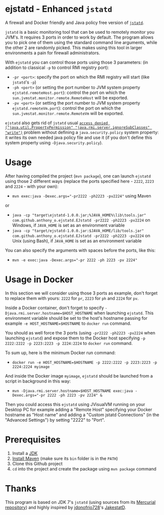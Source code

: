 # ejstatd - Enhanced `jstatd`

A firewall and Docker friendly and Java policy free version of [`jstatd`](http://docs.oracle.com/javase/7/docs/technotes/tools/share/jstatd.html).

`jstatd` is a basic monitoring tool that can be used to remotely monitor you JVM's. It requires 3 ports in order to work by default. The program allows you to pick one of them using the standard command line arguments, while the other 2 are randomly picked. This makes using this tool in larger environments a pain for firewall administrators.

With `ejstatd` you can control those ports using those 3 parameters: (in addition to classical `-p` to control RMI registry port):
 - `-pr <port>`: specify the port on which the RMI registry will start (like `jstatd`'s `-p`)
 - `-ph <port>` (or setting the port number to JVM system property `ejstatd.remoteHost.port`): control the port on which the `sun.jvmstat.monitor.remote.RemoteHost` will be exported.
 - `-pv <port>` (or setting the port number to JVM system property `ejstatd.remoteVm.port`): control the port on which the `sun.jvmstat.monitor.remote.RemoteVm` will be exported.

`ejstatd` also gets rid of `jstatd` usual [`access denied ("java.util.PropertyPermission" "java.rmi.server.ignoreSubClasses" "write")`](http://stackoverflow.com/q/9939883/535203) problem without defining a `java.security.policy` system property: it writes its own needed java policy file and use it (if you don't define this system property using `-Djava.security.policy`).

# Usage
After having compiled the project (`mvn package`), one can launch `ejstatd` using those 2 different ways (replace the ports specified here - `2222`, `2223` and `2224` - with your own):
 - `mvn exec:java -Dexec.args="-pr2222 -ph2223 -pv2224"` using Maven

or
 - `java -cp "target\ejstatd-1.0.0.jar;%JAVA_HOME%\lib\tools.jar" com.github.anthony_o.ejstatd.EJstatd -pr2222 -ph2223 -pv2224` on Windows, if `JAVA_HOME` is set as an environment variable 
 - `java -cp "target/ejstatd-1.0.0.jar:$JAVA_HOME/lib/tools.jar" com.github.anthony_o.ejstatd.EJstatd -pr2222 -ph2223 -pv2224` on Unix (using Bash), if `JAVA_HOME` is set as an environment variable

You can also specify the arguments with spaces before the ports, like this:
 - `mvn -e exec:java -Dexec.args="-pr 2222 -ph 2223 -pv 2224"`

# Usage in Docker
In this section we will consider using those 3 ports as example, don't forget to replace them with yours: `2222` for `pr`, `2223` for `ph` and `2224` for `pv`.

Inside a Docker container, don't forget to specify `-Djava.rmi.server.hostname=$HOST_HOSTNAME` when launching `ejstatd`. This environment variable should be set to the host's hostname passing for example `-e HOST_HOSTNAME=$HOSTNAME` to `docker run` command.

You should as well force the 3 ports (using `-pr2222 -ph2223 -pv2224` when launching `ejstatd`) and expose them to the Docker host specifying `-p 2222:2222 -p 2223:2223 -p 2224:2224` to `docker run` command.

To sum up, here is the minimum Docker run command:
 - `docker run -e HOST_HOSTNAME=$HOSTNAME -p 2222:2222 -p 2223:2223 -p 2224:2224 myimage`

And inside the Docker image `myimage`, `ejstatd` should be launched from a script in background in this way:
 - `mvn -Djava.rmi.server.hostname=$HOST_HOSTNAME exec:java -Dexec.args="-pr 2222 -ph 2223 -pv 2224" &`

Then you could access this `ejstatd` using JVisualVM running on your Desktop PC for example adding a "Remote Host" specifying your Docker hostname as "Host name" and adding a "Custom jstatd Connections" (in the "Advanced Settings") by setting "2222" to "Port".

# Prerequisites
 1. Install a [JDK](http://www.oracle.com/technetwork/java/javase/downloads/index.html)
 1. [Install Maven](http://maven.apache.org/install.html) (make sure its `bin` folder is in the `PATH`)
 1. Clone this Github project
 1. `cd` into the project and create the package using `mvn package` command

# Thanks
This program is based on JDK 7's `jstatd` (using sources from its [Mercurial repository](http://hg.openjdk.java.net/jdk7u/jdk7u/jdk)) and highly inspired by [jdonofrio728](https://github.com/jdonofrio728/)'s [JakestatD](https://github.com/jdonofrio728/jakestatd).